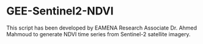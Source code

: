 # GEE-Sentinel2-NDVI
This script has been developed by EAMENA Research Associate Dr. Ahmed Mahmoud to generate NDVI time series from Sentinel-2 satellite imagery. 
